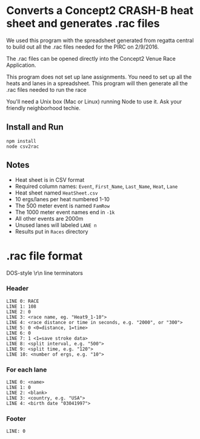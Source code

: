 Converts a Concept2 CRASH-B heat sheet and generates .rac files
===============================================================

We used this program with the  spreadsheet generated from regatta
central to build out all the .rac files needed for the PIRC on
2/9/2016.

The .rac files can be opened directly into the Concept2 Venue Race
Application.

This program does not set up lane assignments. You need to set up
all the heats and lanes in a spreadsheet. This program will then
generate all the .rac files needed to run the race

You'll need a Unix box (Mac or Linux) running Node to use it.
Ask your friendly neighborhood techie.

Install and Run
---------------

    npm install
    node csv2rac

Notes
-----
* Heat sheet is in CSV format
* Required column names: `Event`, `First_Name`, `Last_Name`, `Heat`, `Lane`
* Heat sheet named `HeatSheet.csv`
* 10 ergs/lanes per heat numbered 1-10
* The 500 meter event is named `FamRow`
* The 1000 meter event names end in `-1k`
* All other events are 2000m
* Unused lanes will labeled `LANE n`
* Results put in `Races` directory

.rac file format
================

DOS-style \r\n line terminators

### Header
    LINE 0: RACE
    LINE 1: 108
    LINE 2: 0
    LINE 3: <race name, eg. "Heat9_1-10">
    LINE 4: <race distance or time in seconds, e.g. "2000", or "300">
    LINE 5: 0 <0=distance, 1=time>
    LINE 6: 0
    LINE 7: 1 <1=save stroke data>
    LINE 8: <split interval, e.g. "500">
    LINE 9: <split time, e.g. "120">
    LINE 10: <number of ergs, e.g. "10">

### For each lane
    LINE 0: <name>
    LINE 1: 0
    LINE 2: <blank>
    LINE 3: <country, e.g. "USA">
    LINE 4: <birth date "03041997">

### Footer
    LINE: 0

